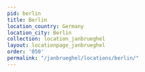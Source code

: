 ```yaml
---
pid: berlin
title: Berlin
location_country: Germany
location_city: Berlin
collection: location_janbrueghel
layout: locationpage_janbrueghel
order: '050'
permalink: "/janbrueghel/locations/berlin/"
---
```

